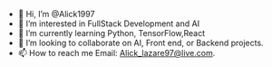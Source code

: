 - 👋 Hi, I’m @Alick1997
- 👀 I’m interested in FullStack Development and AI
- 🌱 I’m currently learning Python, TensorFlow,React
- 💞️ I’m looking to collaborate on AI, Front end, or Backend projects.
- 📫 How to reach me Email: Alick_lazare97@live.com.

<!---
Alick1997/Alick1997 is a ✨ special ✨ repository because its `README.md` (this file) appears on your GitHub profile.
You can click the Preview link to take a look at your changes.
--->
